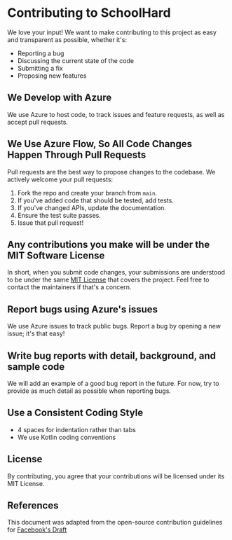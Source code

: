# Contributing to SchoolHard

We love your input! We want to make contributing to this project as easy and transparent as possible, whether it's:

- Reporting a bug
- Discussing the current state of the code
- Submitting a fix
- Proposing new features

## We Develop with Azure
We use Azure to host code, to track issues and feature requests, as well as accept pull requests.

## We Use Azure Flow, So All Code Changes Happen Through Pull Requests
Pull requests are the best way to propose changes to the codebase. We actively welcome your pull requests:

1. Fork the repo and create your branch from `main`.
2. If you've added code that should be tested, add tests.
3. If you've changed APIs, update the documentation.
4. Ensure the test suite passes.
5. Issue that pull request!

## Any contributions you make will be under the MIT Software License
In short, when you submit code changes, your submissions are understood to be under the same [MIT License](http://choosealicense.com/licenses/mit/) that covers the project. Feel free to contact the maintainers if that's a concern.

## Report bugs using Azure's issues
We use Azure issues to track public bugs. Report a bug by opening a new issue; it's that easy!

## Write bug reports with detail, background, and sample code
We will add an example of a good bug report in the future. For now, try to provide as much detail as possible when reporting bugs.

## Use a Consistent Coding Style
* 4 spaces for indentation rather than tabs
* We use Kotlin coding conventions

## License
By contributing, you agree that your contributions will be licensed under its MIT License.

## References
This document was adapted from the open-source contribution guidelines for [Facebook's Draft](https://github.com/facebook/draft-js)
